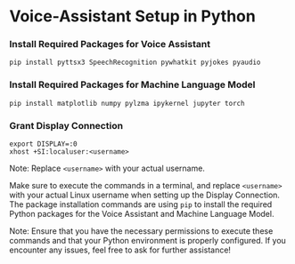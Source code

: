 # Voice-Assistant Setup in Python

### Install Required Packages for Voice Assistant

    pip install pyttsx3 SpeechRecognition pywhatkit pyjokes pyaudio

### Install Required Packages for Machine Language Model

    pip install matplotlib numpy pylzma ipykernel jupyter torch

### Grant Display Connection

    export DISPLAY=:0
    xhost +SI:localuser:<username>

Note: Replace `<username>` with your actual username.

Make sure to execute the commands in a terminal, and replace `<username>` with your actual Linux username when setting up the Display Connection. The package installation commands are using `pip` to install the required Python packages for the Voice Assistant and Machine Language Model.

Note: Ensure that you have the necessary permissions to execute these commands and that your Python environment is properly configured. If you encounter any issues, feel free to ask for further assistance!
